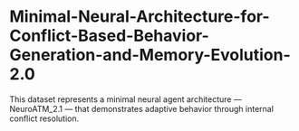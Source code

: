 # Minimal-Neural-Architecture-for-Conflict-Based-Behavior-Generation-and-Memory-Evolution-2.0
This dataset represents a minimal neural agent architecture — NeuroATM_2.1 — that demonstrates adaptive behavior through internal conflict resolution.
